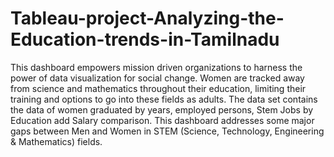 # Tableau-project-Analyzing-the-Education-trends-in-Tamilnadu

This dashboard empowers mission driven organizations to harness the power of data visualization for social change. Women are tracked away from science and mathematics throughout their education, limiting their training and options to go into these fields as adults. The data set contains the data of women graduated by years, employed persons, Stem Jobs by Education add Salary comparison. This dashboard addresses some major gaps between Men and Women in STEM (Science, Technology, Engineering & Mathematics) fields.
